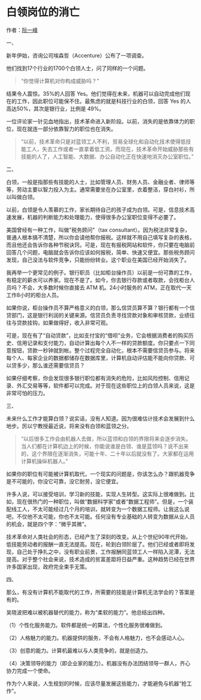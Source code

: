 # 白领岗位的消亡

作者：<a href="http://www.ruanyifeng.com/blog" target="_blank">阮一峰</a>


一、

新年伊始，咨询公司埃森哲（Accenture）公布了一项调查。

他们找到17个行业的1700个白领人士，问了同样的一个问题。

> “你觉得计算机对你构成威胁吗？”

结果令人震惊。35%的人回答 Yes。他们觉得在未来，机器可以自动完成他们现在的工作，因此职位可能保不住。最焦虑的就是科技行业的白领，回答 Yes 的人高达50%，其次是银行业，比例是 49%。

一位评论家一针见血地指出，技术革命进入新阶段。以前，消失的是依靠体力的职位，现在就连一部分依靠智力的职位也在消失。

> “以前，技术革命只是对蓝领工人不利，贸易全球化和自动化技术使得低技能工人，失去工作或者一直拿着低工资。而现在，技术革命开始威胁那些有技能的人了，人工智能、大数据、办公自动化正在快速地消灭办公室职位。”

二、

白领，一般是指那些有技能的人士，比如管理人员、财务人员、金融业者、律师等等，劳动主要以智力投入为主。通常需要坐在办公室里，衣着整洁，穿白衬衫，所以叫做白领。

以前，白领是令人羡慕的工作，家长期待自己的孩子成为白领。可是，信息技术高速发展，机器的判断能力和处理能力，使得很多办公室职位变得不必要了。

美国曾经有一种工作，叫做"税务顾问"（tax consultant）。因为税法非常复杂，普通人根本搞不清楚，所以你会请他帮你报税。这样就不用自己填写复杂的表格，而且他还会告诉你各种节税诀窍。可是，现在有报税网站和软件，你只要在电脑前回答几个问题，电脑就会告诉你应该如何报税，简单、快速又便宜。那些税务顾问发现，自己没法与软件竞争，只能纷纷转业。这个职业在美国已经开始消失了。

我再举一个更常见的例子。银行职员（比如柜台操作员）以前是一份可靠的工作，有稳定的薪水可以养家。现在不是了。如今，你去银行存款或者取款，会找柜台人员吗？不会，大多数时候你直接去 ATM 机。24小时服务的 ATM，正在取代一天工作8小时的柜台人员。

如果你说，柜台操作员不算严格意义的白领，那么信贷员算不算？银行都有一个信贷部门，这是银行利润的关键来源。信贷员负责寻找贷款对象和审核贷款，业绩往往与贷款挂钩，如果做得好，收入非常可观。

可是，现在有了“自动贷款”，比如支付宝的“借呗”业务，它会根据消费者的购买历史、信用记录和支付能力，自动计算出每个人不一样的贷款额度。你只要点一下同意按钮，贷款一秒钟就到帐。整个过程完全自动化，根本不需要信贷员参与。将来每个人、每家企业的数据都储存在数据库里，计算机自动评估能不能向你贷款、可以贷多少，那么谁还需要信贷员？

如果仔细考察，你会发现很多银行职位都有消失的危险，比如风险控制、信用记录、外汇交易等等，软件都可以完成。对于现在这些职位上的白领人员来说，这是非常可怕的压力。

三、

未来什么工作才能算白领？说实话，没有人知道。因为很难估计技术会发展到什么地步。厉以宁教授最近说，将来没有白领和蓝领之分。

> “以后很多工作会由机器人去做，所以蓝领和白领的界限将来会逐步消失。当人们都在计算机边上的时候，你能说谁是白领、谁是蓝领吗？说不出来的，这个界限在逐渐消失，可能十年、二十年以后就没有了。大家都在运用计算机操纵机器人。”

如果你的职位有可能被计算机取代，一个现实的问题是，你该怎么办？跟机器竞争是不可能的，你没它可靠，没它耐劳，没它便宜。

许多人说，可以接受培训，学习新的技能，实现人生转型。这实际上很难做到。比如，现在很热门的一种职位，叫做“数据科学家”或者“数据工程师”。但是，一个装配线工人，不太可能经过几个月的培训，就转变为一个数据工程师。让我这么说吧，不仅他不太可能，你也不太可能。任何没有专业基础的人转变为数据从业人员的机会，就是四个字：“微乎其微”。

技术革命对人类社会的形态，已经产生了深刻的改变。从上个世纪90年代开始，低技能劳动者的报酬一直无法提高。现在，轮到白领阶层了。他们已经或者即将发现，自己处于挣扎之中，没有职业前景，工作报酬同蓝领工人一样陷入泥潭，无法提高。对于整个社会来说，技术造成的贫富差距将日益严重。这种趋势已经在世界许多国家出现，政府完全束手无策。

四、

那么，有没有计算机不能取代的工作，所需要的技能是计算机无法学会的？答案是有的。

吴晓波把难以被机器替代的能力，称为“柔软的能力”。他总结出四种。

（1）个性化服务能力。软件都是统一的算法，个性化服务很难做到。

（2）人格魅力的能力。机器提供的服务，不会有人格魅力，也不会感动人心。

（3）创意的能力。计算机最难以与人类竞争的，就是创造力。

（4）决策领导的能力（即企业家的能力）。机器没有办法团结领导一群人，齐心协力完成一个使命。

作为个人来说，人生规划的时候，应该尽量发展这些能力，才能避免与机器“抢工作”。

